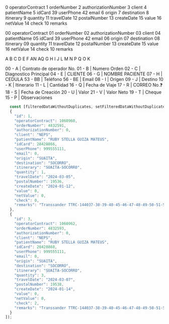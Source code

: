 0      operatorContract
1      orderNumber
2      authorizationNumber
3      client
4      patientName
5      idCard
39      userPhone
42      email
6      origin
7      destination
8      itinerary
9      quantity
11      travelDate
12      postalNumber
13      createDate
15      value
16      netValue
14      check
10      remarks


<!-- ========== order ========== -->

00      operatorContract
01      orderNumber
02      authorizationNumber
03      client
04      patientName
05      idCard
39      userPhone
42      email
06      origin
07      destination
08      itinerary
09      quantity
11      travelDate
12      postalNumber
13      createDate
15      value
16      netValue
14      check
10      remarks


A
B
C
D
E
F
AN
AQ
G
H
I
J
L
M
N
P
Q
O
K


<!-- ==========  ========== -->

<th>00 - A | Contrato de operador No. </th>
<th>01 - B | Numero Orden</th>
<th>02 - C | Diagnostico Principal</th>
<th>04 - E | CLIENTE</th>
<th>06 - G | NOMBRE PACIENTE</th>
<th>07 - H | CEDULA</th>
<th>53 - BB | Teléfono</th>
<th>56 - BE | Email</th>
<th>08 - I | Origen</th>
<th>09 - J | Destino</th>
<th>10 - K | Itinerario</th>
<th>11 - L | Cantidad</th>
<th>16 - Q | Fecha de Viaje</th>
<th>17 - R | CORREO No.❓</th>
<th>18 - S | Fecha de Creación</th>
<th>20 - U | Valor</th>
<th>21 - V | Valor Neto</th>
<th>19 - T | Cheque</th>
<th>15 - P | Observaciones</th>


```jsx
  const [filteredDataWithoutDuplicates, setFilteredDataWithoutDuplicates] = useState([
  {
    "id": 1,
    "operatorContract": 1060960,
    "orderNumber": 4832591,
    "authorizationNumber": 0,
    "client": "NEPS",
    "patientName": "RUBY STELLA GUIZA MATEUS",
    "idCard": 28428866,
    "userPhone": 999555111,
    "email": 0,
    "origin": "SUAITA",
    "destination": "SOCORRO",
    "itinerary": "SUAITA-SOCORRO",
    "quantity": 1,
    "travelDate": "2024-03-05",
    "postalNumber": 19536,
    "createDate": "2024-01-12",
    "value": 0,
    "netValue": 0,
    "check": 0,
    "remarks": "Transsander TTRC-144037-38-39-40-45-46-47-48-49-50-51-52 / 03-03-2024"
  },
  {
    "id": 3,
    "operatorContract": 1060962,
    "orderNumber": 4832593,
    "authorizationNumber": 0,
    "client": "NEPS",
    "patientName": "RUBY STELLA GUIZA MATEUS",
    "idCard": 28428868,
    "userPhone": 999555111,
    "email": 0,
    "origin": "SUAITA",
    "destination": "SOCORRO",
    "itinerary": "SUAITA-SOCORRO",
    "quantity": 3,
    "travelDate": "2024-03-07",
    "postalNumber": 19538,
    "createDate": "2024-01-14",
    "value": 0,
    "netValue": 0,
    "check": 2,
    "remarks": "Transsander TTRC-144037-38-39-40-45-46-47-48-49-50-51-52 / 03-03-2026"
  }
]);
